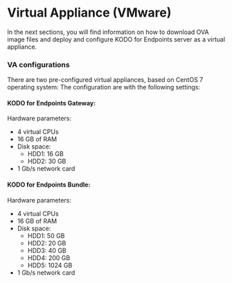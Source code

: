 # Virtual Appliance \(VMware\)

In the next sections, you will find information on how to download OVA image files and deploy and configure KODO for Endpoints server as a virtual appliance.

### **VA configurations**

There are two pre-configured virtual appliances, based on CentOS 7 operating system: The configuration are with the following settings:  

#### KODO for Endpoints Gateway:

Hardware parameters:

* 4 virtual CPUs
* 16 GB of RAM
* Disk space:
  * HDD1: 16 GB
  * HDD2: 30 GB
* 1 Gb/s network card

#### KODO for Endpoints Bundle:

Hardware parameters:

* 4 virtual CPUs
* 16 GB of RAM
* Disk space:
  * HDD1: 50 GB
  * HDD2: 20 GB
  * HDD3: 40 GB
  * HDD4: 200 GB
  * HDD5: 1024 GB 
* 1 Gb/s network card



